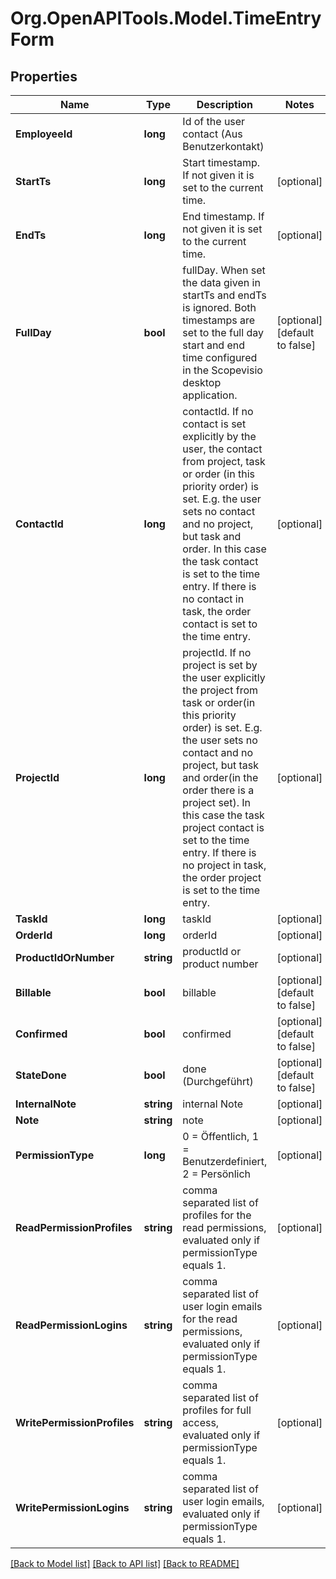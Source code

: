
# Org.OpenAPITools.Model.TimeEntryForm

## Properties

Name | Type | Description | Notes
------------ | ------------- | ------------- | -------------
**EmployeeId** | **long** | Id of the user contact (Aus Benutzerkontakt) | 
**StartTs** | **long** | Start timestamp. If not given it is set to the current time. | [optional] 
**EndTs** | **long** | End timestamp. If not given it is set to the current time. | [optional] 
**FullDay** | **bool** | fullDay. When set the data given in startTs and endTs is ignored. Both timestamps are set to the full day start and end time configured in the Scopevisio desktop application. | [optional] [default to false]
**ContactId** | **long** | contactId. If no contact is set explicitly by the user, the contact from project, task or order (in this priority order) is set. E.g. the user sets no contact and no project, but task and order. In this case the task contact is set to the time entry. If there is no contact in task, the order contact is set to the time entry. | [optional] 
**ProjectId** | **long** | projectId. If no project is set by the user explicitly the project from task or order(in this priority order) is set. E.g. the user sets no contact and no project, but task and order(in the order there is a project set). In this case the task project contact is set to the time entry. If there is no project in task, the order project is set to the time entry. | [optional] 
**TaskId** | **long** | taskId | [optional] 
**OrderId** | **long** | orderId | [optional] 
**ProductIdOrNumber** | **string** | productId or product number | [optional] 
**Billable** | **bool** | billable | [optional] [default to false]
**Confirmed** | **bool** | confirmed | [optional] [default to false]
**StateDone** | **bool** | done (Durchgeführt) | [optional] [default to false]
**InternalNote** | **string** | internal Note | [optional] 
**Note** | **string** | note | [optional] 
**PermissionType** | **long** | 0 &#x3D; Öffentlich, 1 &#x3D; Benutzerdefiniert, 2 &#x3D; Persönlich | [optional] 
**ReadPermissionProfiles** | **string** | comma separated list of profiles for the read permissions, evaluated only if permissionType equals 1. | [optional] 
**ReadPermissionLogins** | **string** | comma separated list of user login emails for the read permissions, evaluated only if permissionType equals 1. | [optional] 
**WritePermissionProfiles** | **string** | comma separated list of profiles for full access, evaluated only if permissionType equals 1. | [optional] 
**WritePermissionLogins** | **string** | comma separated list of user login emails, evaluated only if permissionType equals 1. | [optional] 

[[Back to Model list]](../README.md#documentation-for-models)
[[Back to API list]](../README.md#documentation-for-api-endpoints)
[[Back to README]](../README.md)

